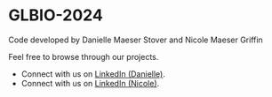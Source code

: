 # GLBIO-2024

Code developed by Danielle Maeser Stover and Nicole Maeser Griffin

Feel free to browse through our projects. 
* Connect with us on [LinkedIn (Danielle)](https://www.linkedin.com/in/danielle-stover-ph-d-2388aa1b5/).
* Connect with us on [LinkedIn (Nicole)](https://www.linkedin.com/in/nicole-maeser-388b661a4/).

